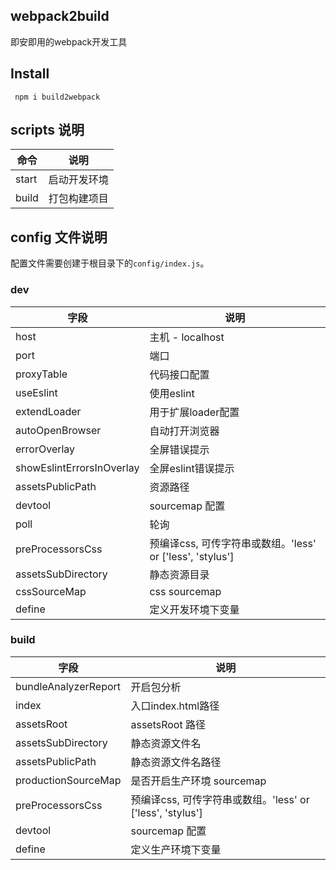 ## webpack2build
即安即用的webpack开发工具
## Install
     npm i build2webpack

## scripts 说明

| 命令  | 说明  |
| ------------ | ------------ |
|  start |启动开发环境|
|  build |打包构建项目|

## config 文件说明
配置文件需要创建于根目录下的`config/index.js`。

### dev

| 字段  | 说明  |
| ------------ | ------------ |
|  host |主机 - localhost|
|  port |端口|
|  proxyTable | 代码接口配置 |
|  useEslint | 使用eslint |
|  extendLoader | 用于扩展loader配置 |
|  autoOpenBrowser | 自动打开浏览器 |
|  errorOverlay | 全屏错误提示 |
|  showEslintErrorsInOverlay | 全屏eslint错误提示 |
|  assetsPublicPath | 资源路径 |
|  devtool | sourcemap 配置 |
|  poll | 轮询 |
|  preProcessorsCss | 预编译css, 可传字符串或数组。'less' or ['less', 'stylus'] |
|  assetsSubDirectory | 静态资源目录 |
|  cssSourceMap | css sourcemap |
|  define | 定义开发环境下变量 |

### build

| 字段  | 说明  |
| ------------ | ------------ |
|  bundleAnalyzerReport |开启包分析|
|  index |入口index.html路径|
|  assetsRoot | assetsRoot 路径 |
|  assetsSubDirectory | 静态资源文件名 |
|  assetsPublicPath | 静态资源文件名路径 |
|  productionSourceMap | 是否开启生产环境 sourcemap |
|  preProcessorsCss | 预编译css, 可传字符串或数组。'less' or ['less', 'stylus'] |
|  devtool | sourcemap 配置 |
|  define | 定义生产环境下变量 |
